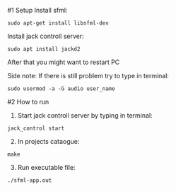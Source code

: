 #1 Setup
Install sfml:
```
sudo apt-get install libsfml-dev
```
Install jack controll server:
```
sudo apt install jackd2
```
After that you might want to restart PC

Side note:
If there is still problem try to type in terminal:
```
sudo usermod -a -G audio user_name
```
#2 How to run
1. Start jack controll server by typing in terminal:
```
jack_control start
```
2. In projects cataogue:
```
make
```
3. Run executable file:
```
./sfml-app.out
```